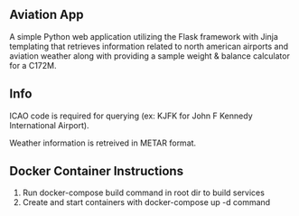 Aviation App
-------------------------------
A simple Python web application utilizing the Flask framework with Jinja templating that retrieves information related to north american airports and aviation weather along with providing a sample weight & balance calculator for a C172M.

Info
-------------------------------

ICAO code is required for querying (ex: KJFK for John F Kennedy International Airport).

Weather information is retreived in METAR format.

Docker Container Instructions
-------------------------------

1. Run docker-compose build command in root dir to build services
2. Create and start containers with docker-compose up -d command